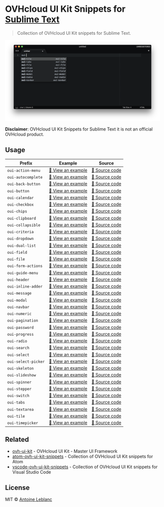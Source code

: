 # OVHcloud UI Kit Snippets for [Sublime Text](https://www.sublimetext.com)

> Collection of OVHcloud UI Kit snippets for Sublime Text.

[![OVHcloud UI Kit documentation](media/screenshot.png)](https://ovh.github.io/ovh-ui-kit/)

**Disclaimer**: OVHcloud UI Kit Snippets for Sublime Text it is not an official OVHcloud product.

## Usage

| Prefix              | Example                                                  | Source                                             |
|---------------------|----------------------------------------------------------|----------------------------------------------------|
| `oui-action-menu`   | [:telescope: View an example][oui-action-menu-example]   | [:microscope: Source code][oui-action-menu-code]   |
| `oui-autocomplete`  | [:telescope: View an example][oui-autocomplete-example]  | [:microscope: Source code][oui-autocomplete-code]  |
| `oui-back-button`   | [:telescope: View an example][oui-back-button-example]   | [:microscope: Source code][oui-back-button-code]   |
| `oui-button`        | [:telescope: View an example][oui-button-example]        | [:microscope: Source code][oui-button-code]        |
| `oui-calendar`      | [:telescope: View an example][oui-calendar-example]      | [:microscope: Source code][oui-calendar-code]      |
| `oui-checkbox`      | [:telescope: View an example][oui-checkbox-example]      | [:microscope: Source code][oui-checkbox-code]      |
| `oui-chips`         | [:telescope: View an example][oui-chips-example]         | [:microscope: Source code][oui-chips-code]         |
| `oui-clipboard`     | [:telescope: View an example][oui-clipboard-example]     | [:microscope: Source code][oui-clipboard-code]     |
| `oui-collapsible`   | [:telescope: View an example][oui-collapsible-example]   | [:microscope: Source code][oui-collapsible-code]   |
| `oui-criteria`      | [:telescope: View an example][oui-criteria-example]      | [:microscope: Source code][oui-criteria-code]      |
| `oui-dropdown`      | [:telescope: View an example][oui-dropdown-example]      | [:microscope: Source code][oui-dropdown-code]      |
| `oui-dual-list`     | [:telescope: View an example][oui-dual-list-example]     | [:microscope: Source code][oui-dual-list-code]     |
| `oui-field`         | [:telescope: View an example][oui-field-example]         | [:microscope: Source code][oui-field-code]         |
| `oui-file`          | [:telescope: View an example][oui-file-example]          | [:microscope: Source code][oui-file-code]          |
| `oui-form-actions`  | [:telescope: View an example][oui-form-actions-example]  | [:microscope: Source code][oui-form-actions-code]  |
| `oui-guide-menu`    | [:telescope: View an example][oui-guide-menu-example]    | [:microscope: Source code][oui-guide-menu-code]    |
| `oui-header`        | [:telescope: View an example][oui-header-example]        | [:microscope: Source code][oui-header-code]        |
| `oui-inline-adder`  | [:telescope: View an example][oui-inline-adder-example]  | [:microscope: Source code][oui-inline-adder-code]  |
| `oui-message`       | [:telescope: View an example][oui-message-example]       | [:microscope: Source code][oui-message-code]       |
| `oui-modal`         | [:telescope: View an example][oui-modal-example]         | [:microscope: Source code][oui-modal-code]         |
| `oui-navbar`        | [:telescope: View an example][oui-navbar-example]        | [:microscope: Source code][oui-navbar-code]        |
| `oui-numeric`       | [:telescope: View an example][oui-numeric-example]       | [:microscope: Source code][oui-numeric-code]       |
| `oui-pagination`    | [:telescope: View an example][oui-pagination-example]    | [:microscope: Source code][oui-pagination-code]    |
| `oui-password`      | [:telescope: View an example][oui-password-example]      | [:microscope: Source code][oui-password-code]      |
| `oui-progress`      | [:telescope: View an example][oui-progress-example]      | [:microscope: Source code][oui-progress-code]      |
| `oui-radio`         | [:telescope: View an example][oui-radio-example]         | [:microscope: Source code][oui-radio-code]         |
| `oui-search`        | [:telescope: View an example][oui-search-example]        | [:microscope: Source code][oui-search-code]        |
| `oui-select`        | [:telescope: View an example][oui-select-example]        | [:microscope: Source code][oui-select-code]        |
| `oui-select-picker` | [:telescope: View an example][oui-select-picker-example] | [:microscope: Source code][oui-select-picker-code] |
| `oui-skeleton`      | [:telescope: View an example][oui-skeleton-example]      | [:microscope: Source code][oui-skeleton-code]      |
| `oui-slideshow`     | [:telescope: View an example][oui-slideshow-example]     | [:microscope: Source code][oui-slideshow-code]     |
| `oui-spinner`       | [:telescope: View an example][oui-spinner-example]       | [:microscope: Source code][oui-spinner-code]       |
| `oui-stepper`       | [:telescope: View an example][oui-stepper-example]       | [:microscope: Source code][oui-stepper-code]       |
| `oui-switch`        | [:telescope: View an example][oui-switch-example]        | [:microscope: Source code][oui-switch-code]        |
| `oui-tabs`          | [:telescope: View an example][oui-tabs-example]          | [:microscope: Source code][oui-tabs-code]          |
| `oui-textarea`      | [:telescope: View an example][oui-textarea-example]      | [:microscope: Source code][oui-textarea-code]      |
| `oui-tile`          | [:telescope: View an example][oui-tile-example]          | [:microscope: Source code][oui-tile-code]          |
| `oui-timepicker`    | [:telescope: View an example][oui-timepicker-example]    | [:microscope: Source code][oui-timepicker-code]    |

## Related

* [ovh-ui-kit](https://github.com/ovh/ovh-ui-kit) - OVHcloud UI Kit - Master UI Framework
* [atom-ovh-ui-kit-snippets](https://github.com/antleblanc/atom-ovh-ui-kit-snippets) - Collection of OVHcloud UI Kit snippets for Atom
* [vscode-ovh-ui-kit-snippets](https://github.com/antleblanc/vscode-ovh-ui-kit-snippets) - Collection of OVHcloud UI Kit snippets for Visual Studio Code

## License

MIT © [Antoine Leblanc](https://antleblanc.me)

[oui-action-menu-example]: https://ovh.github.io/ovh-ui-kit/?path=/story/components-action-menu--simple
[oui-autocomplete-example]: https://ovh.github.io/ovh-ui-kit/?path=/story/directives-autocomplete--array-of-strings
[oui-back-button-example]: https://ovh.github.io/ovh-ui-kit/?path=/story/components-back-button--simple
[oui-button-example]: https://ovh.github.io/ovh-ui-kit/?path=/story/components-button--simple-button
[oui-calendar-example]: https://ovh.github.io/ovh-ui-kit/?path=/story/components-calendar--simple-date-selector
[oui-checkbox-example]: https://ovh.github.io/ovh-ui-kit/?path=/story/components-checkbox--simple-checkbox
[oui-chips-example]: https://ovh.github.io/ovh-ui-kit/?path=/story/components-chips--default
[oui-clipboard-example]: https://ovh.github.io/ovh-ui-kit/?path=/story/components-clipboard--default
[oui-collapsible-example]: https://ovh.github.io/ovh-ui-kit/?path=/story/components-collapsible--default
[oui-criteria-example]: https://ovh.github.io/ovh-ui-kit/?path=/story/internal-criteria--default
[oui-dropdown-example]: https://ovh.github.io/ovh-ui-kit/?path=/story/components-dropdown--simple
[oui-dual-list-example]: https://ovh.github.io/ovh-ui-kit/?path=/story/components-dual-list--array-of-strings
[oui-field-example]: https://ovh.github.io/ovh-ui-kit/?path=/story/components-field--input
[oui-file-example]: https://ovh.github.io/ovh-ui-kit/?path=/story/components-file--simple-file-selector
[oui-form-actions-example]: https://ovh.github.io/ovh-ui-kit/?path=/story/components-form-actions--simple
[oui-guide-menu-example]: https://ovh.github.io/ovh-ui-kit/?path=/story/components-guide-menu--simple
[oui-header-example]: https://ovh.github.io/ovh-ui-kit/?path=/story/components-header--simple
[oui-inline-adder-example]: https://ovh.github.io/ovh-ui-kit/?path=/story/components-inline-adder--simple
[oui-message-example]: https://ovh.github.io/ovh-ui-kit/?path=/story/components-message--normal
[oui-modal-example]: https://ovh.github.io/ovh-ui-kit/?path=/story/components-modal--simple
[oui-navbar-example]: https://ovh.github.io/ovh-ui-kit/?path=/story/components-navbar--simple
[oui-numeric-example]: https://ovh.github.io/ovh-ui-kit/?path=/story/components-numeric--simple
[oui-pagination-example]: https://ovh.github.io/ovh-ui-kit/?path=/story/internal-pagination--one-page
[oui-password-example]: https://ovh.github.io/ovh-ui-kit/?path=/story/components-password--normal
[oui-progress-example]: https://ovh.github.io/ovh-ui-kit/?path=/story/components-progress--variants
[oui-radio-example]: https://ovh.github.io/ovh-ui-kit/?path=/story/components-radio--simple
[oui-search-example]: https://ovh.github.io/ovh-ui-kit/?path=/story/components-search--simple
[oui-select-example]: https://ovh.github.io/ovh-ui-kit/?path=/story/components-select--array-of-strings
[oui-select-picker-example]: https://ovh.github.io/ovh-ui-kit/?path=/story/components-select-picker--basic
[oui-skeleton-example]: https://ovh.github.io/ovh-ui-kit/?path=/story/components-skeleton--default
[oui-slideshow-example]: https://ovh.github.io/ovh-ui-kit/?path=/story/components-slideshow--simple
[oui-spinner-example]: https://ovh.github.io/ovh-ui-kit/?path=/story/components-spinner--default
[oui-stepper-example]: https://ovh.github.io/ovh-ui-kit/?path=/story/components-stepper--simple
[oui-switch-example]: https://ovh.github.io/ovh-ui-kit/?path=/story/components-switch--simple
[oui-tabs-example]: https://ovh.github.io/ovh-ui-kit/?path=/story/components-tabs--simple
[oui-textarea-example]: https://ovh.github.io/ovh-ui-kit/?path=/story/components-textarea--simple
[oui-tile-example]: https://ovh.github.io/ovh-ui-kit/?path=/story/components-tile--simple
[oui-timepicker-example]: https://ovh.github.io/ovh-ui-kit/?path=/story/components-timepicker--simple

[oui-action-menu-code]: https://github.com/ovh/ovh-ui-kit/tree/master/packages/components/action-menu
[oui-autocomplete-code]: https://github.com/ovh/ovh-ui-kit/tree/master/packages/components/autocomplete
[oui-back-button-code]: https://github.com/ovh/ovh-ui-kit/tree/master/packages/components/back-button
[oui-button-code]: https://github.com/ovh/ovh-ui-kit/tree/master/packages/components/button
[oui-calendar-code]: https://github.com/ovh/ovh-ui-kit/tree/master/packages/components/calendar
[oui-checkbox-code]: https://github.com/ovh/ovh-ui-kit/tree/master/packages/components/checkbox
[oui-chips-code]: https://github.com/ovh/ovh-ui-kit/tree/master/packages/components/chips
[oui-clipboard-code]: https://github.com/ovh/ovh-ui-kit/tree/master/packages/components/clipboard
[oui-collapsible-code]: https://github.com/ovh/ovh-ui-kit/tree/master/packages/components/collapsible
[oui-criteria-code]: https://github.com/ovh/ovh-ui-kit/tree/master/packages/components/criteria
[oui-dropdown-code]: https://github.com/ovh/ovh-ui-kit/tree/master/packages/components/dropdown
[oui-dual-list-code]: https://github.com/ovh/ovh-ui-kit/tree/master/packages/components/dual-list
[oui-field-code]: https://github.com/ovh/ovh-ui-kit/tree/master/packages/components/field
[oui-file-code]: https://github.com/ovh/ovh-ui-kit/tree/master/packages/components/file
[oui-form-actions-code]: https://github.com/ovh/ovh-ui-kit/tree/master/packages/components/form-actions
[oui-guide-menu-code]: https://github.com/ovh/ovh-ui-kit/tree/master/packages/components/guide-menu
[oui-header-code]: https://github.com/ovh/ovh-ui-kit/tree/master/packages/components/header
[oui-inline-adder-code]: https://github.com/ovh/ovh-ui-kit/tree/master/packages/components/inline-adder
[oui-message-code]: https://github.com/ovh/ovh-ui-kit/tree/master/packages/components/message
[oui-modal-code]: https://github.com/ovh/ovh-ui-kit/tree/master/packages/components/modal
[oui-navbar-code]: https://github.com/ovh/ovh-ui-kit/tree/master/packages/components/navbar
[oui-numeric-code]: https://github.com/ovh/ovh-ui-kit/tree/master/packages/components/numeric
[oui-pagination-code]: https://github.com/ovh/ovh-ui-kit/tree/master/packages/components/pagination
[oui-password-code]: https://github.com/ovh/ovh-ui-kit/tree/master/packages/components/password
[oui-progress-code]: https://github.com/ovh/ovh-ui-kit/tree/master/packages/components/progress
[oui-radio-code]: https://github.com/ovh/ovh-ui-kit/tree/master/packages/components/radio
[oui-search-code]: https://github.com/ovh/ovh-ui-kit/tree/master/packages/components/search
[oui-select-code]: https://github.com/ovh/ovh-ui-kit/tree/master/packages/components/select
[oui-select-picker-code]: https://github.com/ovh/ovh-ui-kit/tree/master/packages/components/select-picker
[oui-skeleton-code]: https://github.com/ovh/ovh-ui-kit/tree/master/packages/components/skeleton
[oui-slideshow-code]: https://github.com/ovh/ovh-ui-kit/tree/master/packages/components/slideshow
[oui-spinner-code]: https://github.com/ovh/ovh-ui-kit/tree/master/packages/components/spinner
[oui-stepper-code]: https://github.com/ovh/ovh-ui-kit/tree/master/packages/components/stepper
[oui-switch-code]: https://github.com/ovh/ovh-ui-kit/tree/master/packages/components/switch
[oui-tabs-code]: https://github.com/ovh/ovh-ui-kit/tree/master/packages/components/tabs
[oui-textarea-code]: https://github.com/ovh/ovh-ui-kit/tree/master/packages/components/textarea
[oui-tile-code]: https://github.com/ovh/ovh-ui-kit/tree/master/packages/components/tile
[oui-timepicker-code]: https://github.com/ovh/ovh-ui-kit/tree/master/packages/components/timepicker
